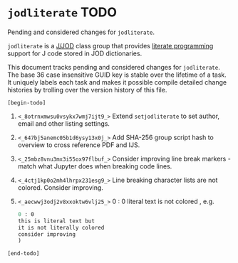 
`jodliterate` TODO
==================

Pending and considered changes for `jodliterate`.

`jodliterate` is a [J/JOD](https://analyzethedatanotthedrivel.org/the-jod-page/) class group that provides
[literate programming](http://literateprogramming.com/index.html) support
for J code stored in JOD dictionaries.

This document tracks pending and considered changes for `jodliterate`.
The base 36 case insensitive GUID key is stable over the lifetime of a task. It uniquely
labels each task and makes it possible compile detailed change histories
by trolling over the version history of this file.

`[begin-todo]`

1. `<_8otrnxmwsu0vsykx7wmj7ijt9_>` Extend `setjodliterate` to set author, email and other listing settings.

2. `<_647bj5anemc05b1d6ysy13x0j_>` Add SHA-256 group script hash to overview to cross reference PDF and IJS.

3. `<_25mbz8vnu3mx3i55ox97flbuf_>` Consider improving line break markers - match what Jupyter does when breaking code lines.

4. `<_4ctj1kp0o2mh4lhrpx231esg9_>` Line breaking character lists are not colored. Consider improving.

5. `<_aecwwj3odj2v8xxoktw6vlj25_>` 0 : 0 literal text is not colored , e.g.
    ```J
    0 : 0
    this is literal text but
    it is not literally colored
    consider improving
    )
    ```

`[end-todo]`